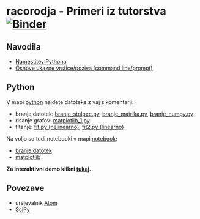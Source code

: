 # racorodja - Primeri iz tutorstva [![Binder](http://mybinder.org/badge.svg)](http://mybinder.org/repo/ntadej/racorodja)

## Navodila
 * [Namestitev Pythona](navodila/python_namestitev.md)
 * [Osnove ukazne vrstice/poziva \(command line/prompt\)](navodila/command_line.md)

## Python
V mapi [python](python) najdete datoteke z vaj s komentarji:
 * branje datotek: [branje_stolpec.py](python/branje_stolpec.py), [branje_matrika.py](python/branje_matrika.py), [branje_numpy.py](python/branje_numpy.py)
 * risanje grafov: [matplotlib_1.py](python/matplotlib_1.py)
 * fitanje: [fit.py (nelinearno)](python/fit.py), [fit2.py (linearno)](python/fit2.py)

Na voljo so tudi notebooki v mapi [notebook](notebook):
 * [branje datotek](notebook/branje.ipynb)
 * [matplotlib](notebook/matplotlib.ipynb)

__Za interaktivni demo klikni [tukaj](http://mybinder.org/repo/ntadej/racorodja).__

## Povezave
 * urejevalnik [Atom](http://atom.io)
 * [SciPy](http://scipy.org)
